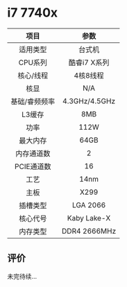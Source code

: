 # i7 7740x

| 项目 | 参数 |
| :------: | :------: |
|适用类型 | 台式机|
|CPU系列| 酷睿i7 X系列 |
|核心/线程| 4核8线程|
|核显| N/A  |
|基础/睿频频率 |4.3GHz/4.5GHz|
| L3缓存| 8MB|
|功率| 112W |
|最大内存| 64GB |
|内存通道数| 2 |
|PCIE通道数| 16 |
|工艺|14nm |
|主板| X299  |
|插槽类型| LGA 2066 |
|核心代号|  Kaby Lake-X  |
|内存类型| DDR4 2666MHz |

## 评价

 未完待续...